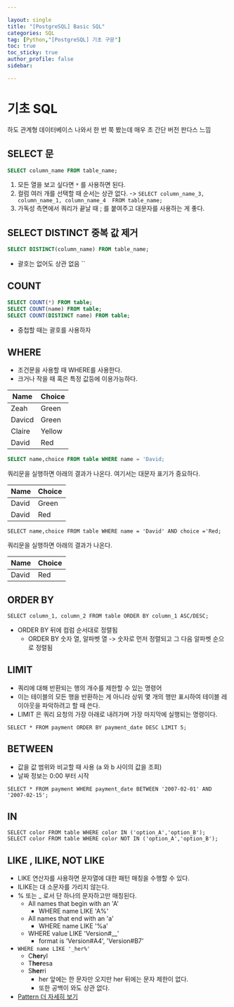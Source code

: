 ```yaml
---

layout: single
title: "[PostgreSQL] Basic SQL"
categories: SQL
tag: [Python,"[PostgreSQL] 기초 구문"]
toc: true
toc_sticky: true
author_profile: false
sidebar:

---
```

# 기초 SQL

하도 관계형 데이터베이스 나와서 한 번 쭉 봤는데
매우 초 간단 버전 판다스 느낌

## SELECT 문

```SQL
SELECT column_name FROM table_name;
```
1. 모든 열을 보고 싶다면 `*` 를 사용하면 된다.
2. 컬럼 여러 개를 선택할 때 순서는 상관 없다.  -> `SELECT column_name_3, column_name_1, column_name_4  FROM table_name;`
3. 가독성 측면에서 쿼리가 끝날 때 ; 를 붙여주고 대문자를 사용하는 게 좋다.


## SELECT DISTINCT 중복 값 제거
```sql
SELECT DISTINCT(column_name) FROM table_name;
```
- 괄호는 없어도 상관 없음
``

## COUNT
```sql
SELECT COUNT(*) FROM table;
SELECT COUNT(name) FROM table;
SELECT COUNT(DISTINCT name) FROM table;
```
- 중첩할 때는 괄호를 사용하자

## WHERE
- 조건문을 사용할 때 WHERE를 사용한다.
- 크거나 작을 때 혹은 특정 값등에 이용가능하다.

| Name   | Choice |
| ------ | ------ |
| Zeah   | Green  |
| Davicd | Green  |
| Claire | Yellow |
| David  | Red    |


```sql
SELECT name,choice FROM table WHERE name = 'David;
```

쿼리문을 실행하면 아래의 결과가 나온다.
여기서는 대문자 표기가 중요하다.

| Name  | Choice |
| ----- | ------ |
| David | Green  |
| David | Red    |


```postgresql
SELECT name,choice FROM table WHERE name = 'David' AND choice ='Red;
```

쿼리문을 실행하면 아래의 결과가 나온다.

| Name  | Choice |
| ----- | ------ |
| David | Red    |

## ORDER BY
```postgresql
SELECT column_1, column_2 FROM table ORDER BY column_1 ASC/DESC;
```
- ORDER BY 뒤에 컴럼 순서대로 정렬됨 
	- ORDER BY 숫자 열, 알파벳 열 -> 숫자로 먼저 정렬되고 그 다음 알파벳 순으로 정렬됨

## LIMIT
- 쿼리에 대해 반환되는 행의 개수를 제한할 수 있는 명령어
- 이는 테이블의 모든 행을 반환하는 게 아니라 상위 몇 개의 행만 표시하여 테이블 레이아웃을 파악하려고 할 때 쓴다.
- LIMIT 은 쿼리 요청의 가장 아래로 내려가며 가장 마지막에 실행되는 명령이다.

```postgresql
SELECT * FROM payment ORDER BY payment_date DESC LIMIT 5;
```

## BETWEEN
- 값을 값 범위와 비교할 때 사용 (a 와 b 사이의 값을 조회)
- 날짜 정보는 0:00 부터 시작
```postgresql
SELECT * FROM payment WHERE payment_date BETWEEN '2007-02-01' AND '2007-02-15';
```

## IN
```postgresql
SELECT color FROM table WHERE color IN ('option_A','option_B');
SELECT color FROM table WHERE color NOT IN ('option_A','option_B');
```

## LIKE , ILIKE, NOT LIKE
- LIKE 연산자를 사용하면 문자열에 대한 패턴 매칭을 수행할 수 있다.
- ILIKE는 대 소문자를 가리지 않는다.
- % 또는 _ 로서 단 하나의 문자하고만 매칭된다.
	- All names that begin with an 'A'
		- WHERE name LIKE 'A%'
	- All names that end with an 'a'
		- WHERE name LIKE '%a'
	- WHERE value LIKE 'Version#__'
		- format is 'Version#A4', 'Version#B7'
- `WHERE name LIKE '_her%'`
	- C**her**yl
	- T**her**esa
	- S**her**ri
		- her 앞에는 한 문자만 오지만 her 뒤에는 문자 제한이 없다.
		- 또한 공백이 와도 상관 없다.
- [Pattern 더 자세히 보기](https://www.postgresql.org/docs/15/functions-matching.html)





